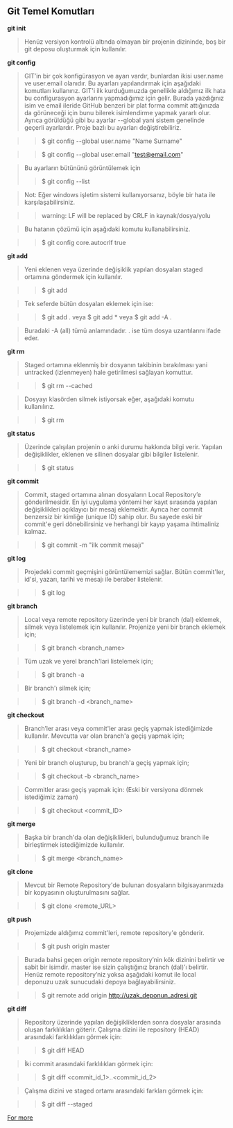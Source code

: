 ## Git Temel Komutları


**git init**
> Henüz versiyon kontrolü altında olmayan bir projenin dizininde, boş bir git deposu oluşturmak için kullanılır.


**git config**
> GIT’in bir çok konfigürasyon ve ayarı vardır, bunlardan ikisi user.name ve user.email olanıdır. Bu ayarları yapılandırmak için aşağıdaki komutları kullanırız. GIT'i ilk kurduğumuzda genellikle aldığımız ilk hata bu configurasyon ayarlarını yapmadığımız için gelir. Burada yazdığınız isim ve email ileride GitHub benzeri bir plat forma commit attığınızda da görüneceği için bunu bilerek isimlendirme yapmak yararlı olur. Ayrıca görüldüğü gibi bu ayarlar --global yani sistem genelinde geçerli ayarlardır. Proje bazlı bu ayarları değiştirebiliriz.

>> $ git config --global user.name "Name Surname"

>> $ git config --global user.email "test@email.com"

> Bu ayarların bütününü görüntülemek için
>>$ git config --list

> Not: Eğer windows işletim sistemi kullanıyorsanız, böyle bir hata ile karşılaşabilirsiniz.

>> warning: LF will be replaced by CRLF in kaynak/dosya/yolu

> Bu hatanın çözümü için aşağıdaki komutu kullanabilirsiniz.

>> $ git config core.autocrlf true


**git add**

> Yeni eklenen veya üzerinde değişiklik yapılan dosyaları staged ortamına göndermek için kullanılır.

>> $ git add <dosya veya klasor_name>

> Tek seferde bütün dosyaları eklemek için ise:

>> $ git add .  veya  $ git add *  veya   $ git add -A .

> Buradaki -A (all) tümü anlamındadır. . ise tüm dosya uzantılarını ifade eder.


**git rm**

> Staged ortamına eklenmiş bir dosyanın takibinin bırakılması yani untracked (izlenmeyen) hale getirilmesi sağlayan komuttur.

>> $ git rm  --cached <dosya veya klasor_name>

> Dosyayı klasörden silmek istiyorsak eğer, aşağıdaki komutu kullanılırız.

>> $ git rm <dosya veya klasor_name>


**git status**

> Üzerinde çalışılan projenin o anki durumu hakkında bilgi verir. Yapılan değişiklikler, eklenen ve silinen dosyalar gibi bilgiler listelenir.

>> $ git status


**git commit**

> Commit, staged ortamına alınan dosyaların Local Repository’e gönderilmesidir. En iyi uygulama yöntemi her kayıt sırasında yapılan değişiklikleri açıklayıcı bir mesaj eklemektir. Ayrıca her commit benzersiz bir kimliğe (unique ID) sahip olur. Bu sayede eski bir commit'e geri dönebilirsiniz ve herhangi bir kayıp yaşama ihtimaliniz kalmaz.

>> $ git commit -m "ilk commit mesajı"


**git log**

> Projedeki commit geçmişini görüntülememizi sağlar. Bütün commit'ler, id'si, yazarı, tarihi ve mesajı ile beraber listelenir.

>> $ git log


**git branch**
> Local veya remote repository üzerinde yeni bir branch (dal) eklemek, silmek veya listelemek için kullanılır. Projenize yeni bir branch eklemek için;

>> $ git branch <branch_name>

> Tüm uzak ve yerel branch'lari listelemek için;

>> $ git branch -a

> Bir branch'ı silmek için;

>> $ git branch -d <branch_name>


**git checkout**

> Branch’ler arası veya commit'ler arası geçiş yapmak istediğimizde kullanılır. Mevcutta var olan branch'a geçiş yapmak için;

>> $ git checkout <branch_name>

> Yeni bir branch oluşturup, bu branch'a geçiş yapmak için;

>> $ git checkout -b <branch_name>

> Commitler arası geçiş yapmak için: (Eski bir versiyona dönmek istediğimiz zaman)

>> $ git checkout <commit_ID>


**git merge**

> Başka bir branch'da olan değişiklikleri, bulunduğumuz branch ile birleştirmek istediğimizde kullanılır.

>> $ git merge <branch_name>


**git clone**

> Mevcut bir Remote Repository'de bulunan dosyaların bilgisayarımızda bir kopyasının oluşturulmasını sağlar.

>> $ git clone <remote_URL>


**git push**

> Projemizde aldığımız commit'leri, remote repository'e gönderir.

>> $ git push origin master

> Burada bahsi geçen origin remote repository’nin kök dizinini belirtir ve sabit bir isimdir. master ise sizin çalıştığınız branch (dal)’ı belirtir. Henüz remote repository’niz yoksa aşağıdaki komut ile local deponuzu uzak sunucudaki depoya bağlayabilirsiniz.

>> $ git remote add origin http://uzak_deponun_adresi.git


**git diff**

> Repository üzerinde yapılan değişikliklerden sonra dosyalar arasında oluşan farklılıkları göterir. Çalışma dizini ile repository (HEAD) arasındaki farklılıkları görmek için:

>> $ git diff HEAD

> İki commit arasındaki farklılıkları görmek için:

>> $ git diff <commit_id_1>..<commit_id_2>

> Çalışma dizini ve staged ortamı arasındaki farkları görmek için:

>> $ git diff --staged


[For more](https://commonmark.org/)